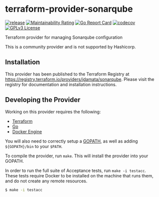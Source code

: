 # terraform-provider-sonarqube

[![release](https://github.com/jdamata/terraform-provider-sonarqube/actions/workflows/release.yaml/badge.svg)](https://github.com/jdamata/terraform-provider-sonarqube/actions/workflows/release.yaml)
[![Maintainability Rating](https://sonarcloud.io/api/project_badges/measure?project=jdamata_terraform-provider-sonarqube&metric=sqale_rating)](https://sonarcloud.io/dashboard?id=jdamata_terraform-provider-sonarqube)
[![Go Report Card](https://goreportcard.com/badge/github.com/jdamata/terraform-provider-sonarqube)](https://goreportcard.com/report/github.com/jdamata/terraform-provider-sonarqube)
[![codecov](https://codecov.io/gh/jdamata/terraform-provider-sonarqube/branch/master/graph/badge.svg)](https://codecov.io/gh/jdamata/terraform-provider-sonarqube)
[![GPLv3 License](https://img.shields.io/badge/License-GPL%20v3-yellow.svg)](https://opensource.org/licenses/)

Terraform provider for managing Sonarqube configuration

This is a community provider and is not supported by Hashicorp.

## Installation
This provider has been published to the Terraform Registry at https://registry.terraform.io/providers/jdamata/sonarqube. Please visit the registry for documentation and installation instructions.

## Developing the Provider

Working on this provider requires the following:

* [Terraform](https://www.terraform.io/downloads.html)
* [Go](http://www.golang.org)
* [Docker Engine](https://docs.docker.com/engine/install/)

You will also need to correctly setup a [GOPATH](http://golang.org/doc/code.html#GOPATH), as well as adding `${GOPATH}/bin` to your `$PATH`.

To compile the provider, run `make`. This will install the provider into your GOPATH.

In order to run the full suite of Acceptance tests, run `make -i testacc`. These tests require Docker to be installed on the machine that runs them, and do not create any remote resources.

```sh
$ make -i testacc
```
